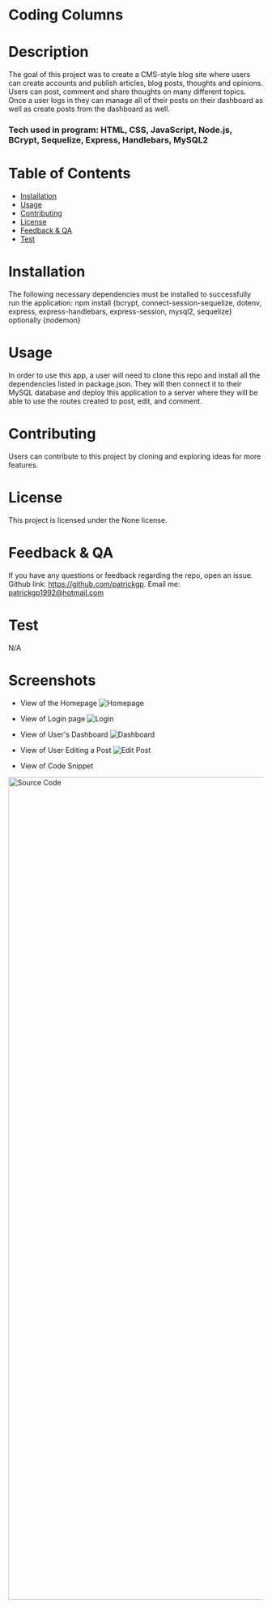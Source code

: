 
  # Coding Columns

  ##  

  # Description
  The goal of this project was to create a CMS-style blog site where users can create accounts and publish articles, blog posts, thoughts and opinions. Users can post, comment and share thoughts on many different topics. Once a user logs in they can manage all of their posts on their dashboard as well as create posts from the dashboard as well.
  ### Tech used in program: HTML, CSS, JavaScript, Node.js, BCrypt, Sequelize, Express, Handlebars, MySQL2

  # Table of Contents
  * [Installation](#installation)
  * [Usage](#usage)
  * [Contributing](#contributing)
  * [License](#license)
  * [Feedback & QA](#questions)
  * [Test](#test)
  
  # Installation
  The following necessary dependencies must be installed to successfully run the application: npm install {bcrypt, connect-session-sequelize, dotenv, express, express-handlebars, express-session, mysql2, sequelize} optionally {nodemon}
  # Usage
  In order to use this app, a user will need to clone this repo and install all the dependencies listed in package.json. They will then connect it to their MySQL database and deploy this application to a server where they will be able to use the routes created to post, edit, and comment.

  # Contributing
  Users can contribute to this project by cloning and exploring ideas for more features.

  # License
  This project is licensed under the None license.
  ##  
  ### 
  
  # Feedback & QA
  If you have any questions or feedback regarding the repo, open an issue.
  Github link: https://github.com/patrickgp.
  Email me: patrickgp1992@hotmail.com

  # Test
  N/A

  # Screenshots
  * View of the Homepage
  ![Homepage](https://user-images.githubusercontent.com/86730331/187257203-8184dfc1-95d7-41bc-8e4e-ef7348e59e84.png)

  * View of Login page
  ![Login](https://user-images.githubusercontent.com/86730331/187257221-eee87972-2084-4674-bd86-0df60bde10e2.png)

  * View of User's Dashboard
  ![Dashboard](https://user-images.githubusercontent.com/86730331/187257252-513b797b-9d0b-4d2f-a77f-2cc2bf850efb.png)

  * View of User Editing a Post
  ![Edit Post](https://user-images.githubusercontent.com/86730331/187257271-e9f076a2-c3c5-42e6-bb9a-79ac81fdabf0.png)

  * View of Code Snippet
  <img width="1624" alt="Source Code" src="https://user-images.githubusercontent.com/86730331/187257292-03dd2406-0871-4a80-8254-b6c2c0590fee.png">

  
